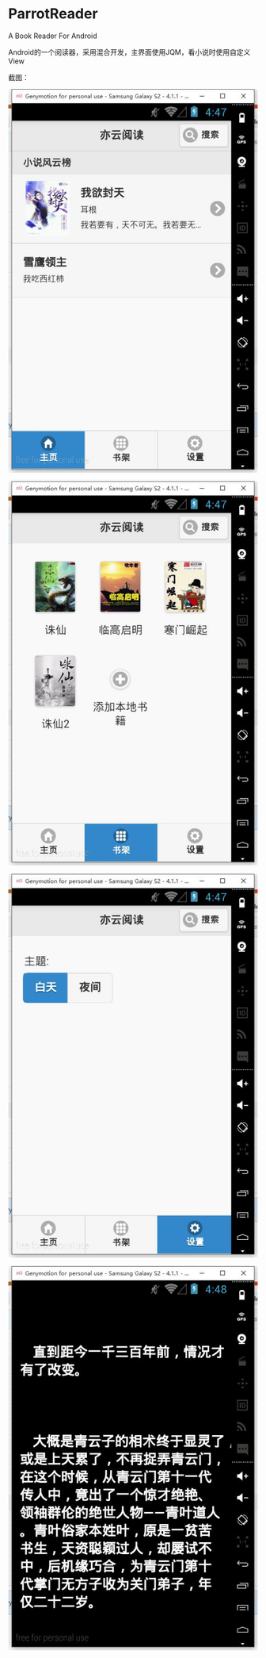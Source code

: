 # ParrotReader
A Book Reader For Android

Android的一个阅读器，采用混合开发，主界面使用JQM，看小说时使用自定义View

截图：

![001](https://github.com/FieldSoft-HelloClyde/ParrotReader/blob/master/Image/QQ%E6%88%AA%E5%9B%BE20160627124721.jpg?raw=true)

![002](https://github.com/FieldSoft-HelloClyde/ParrotReader/blob/master/Image/QQ%E6%88%AA%E5%9B%BE20160627124746.jpg?raw=true)

![003](https://github.com/FieldSoft-HelloClyde/ParrotReader/blob/master/Image/QQ%E6%88%AA%E5%9B%BE20160627124751.jpg?raw=true)

![004](https://github.com/FieldSoft-HelloClyde/ParrotReader/blob/master/Image/QQ%E6%88%AA%E5%9B%BE20160627124806.jpg?raw=true)


